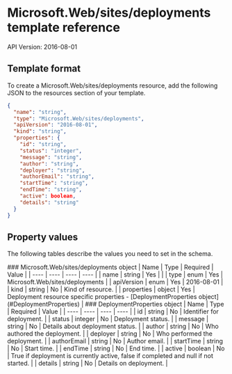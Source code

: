 # Microsoft.Web/sites/deployments template reference
API Version: 2016-08-01
## Template format

To create a Microsoft.Web/sites/deployments resource, add the following JSON to the resources section of your template.

```json
{
  "name": "string",
  "type": "Microsoft.Web/sites/deployments",
  "apiVersion": "2016-08-01",
  "kind": "string",
  "properties": {
    "id": "string",
    "status": "integer",
    "message": "string",
    "author": "string",
    "deployer": "string",
    "authorEmail": "string",
    "startTime": "string",
    "endTime": "string",
    "active": boolean,
    "details": "string"
  }
}
```
## Property values

The following tables describe the values you need to set in the schema.

<a id="Microsoft.Web/sites/deployments" />
### Microsoft.Web/sites/deployments object
|  Name | Type | Required | Value |
|  ---- | ---- | ---- | ---- |
|  name | string | Yes |  |
|  type | enum | Yes | Microsoft.Web/sites/deployments |
|  apiVersion | enum | Yes | 2016-08-01 |
|  kind | string | No | Kind of resource. |
|  properties | object | Yes | Deployment resource specific properties - [DeploymentProperties object](#DeploymentProperties) |


<a id="DeploymentProperties" />
### DeploymentProperties object
|  Name | Type | Required | Value |
|  ---- | ---- | ---- | ---- |
|  id | string | No | Identifier for deployment. |
|  status | integer | No | Deployment status. |
|  message | string | No | Details about deployment status. |
|  author | string | No | Who authored the deployment. |
|  deployer | string | No | Who performed the deployment. |
|  authorEmail | string | No | Author email. |
|  startTime | string | No | Start time. |
|  endTime | string | No | End time. |
|  active | boolean | No | True if deployment is currently active, false if completed and null if not started. |
|  details | string | No | Details on deployment. |

